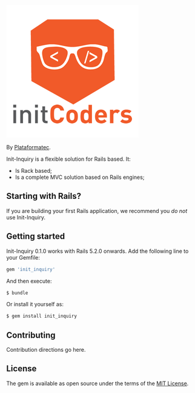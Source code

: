 ![Devise Logo](https://raw.githubusercontent.com/cmdr-ishwar-singh/init-inquiry/master/init_logo.png)

By [Plataformatec](http://initcoders.com/).

Init-Inquiry is a flexible solution for Rails based. It:

* Is Rack based;
* Is a complete MVC solution based on Rails engines;

## Starting with Rails?

If you are building your first Rails application, we recommend you *do not* use Init-Inquiry.

## Getting started

Init-Inquiry 0.1.0 works with Rails 5.2.0 onwards. Add the following line to your Gemfile:

```ruby
gem 'init_inquiry'
```

And then execute:
```bash
$ bundle
```

Or install it yourself as:
```bash
$ gem install init_inquiry
```

## Contributing
Contribution directions go here.

## License
The gem is available as open source under the terms of the [MIT License](https://opensource.org/licenses/MIT).
